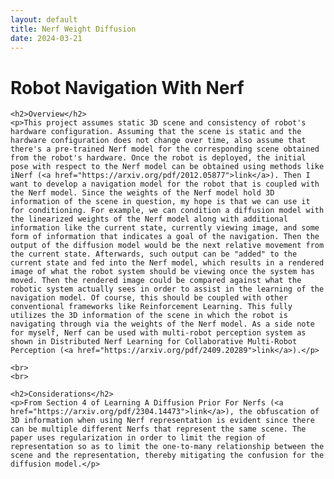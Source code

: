 ```yaml
---
layout: default
title: Nerf Weight Diffusion
date: 2024-03-21
---
```

<div class="project-page">
  <div class="project-content">
    <h1>Robot Navigation With Nerf</h1>
    
    <h2>Overview</h2>
    <p>This project assumes static 3D scene and consistency of robot's hardware configuration. Assuming that the scene is static and the hardware configuration does not change over time, also assume that there's a pre-trained Nerf model for the corresponding scene obtained from the robot's hardware. Once the robot is deployed, the initial pose with respect to the Nerf model can be obtained using methods like iNerf (<a href="https://arxiv.org/pdf/2012.05877">link</a>). Then I want to develop a navigation model for the robot that is coupled with the Nerf model. Since the weights of the Nerf model hold 3D information of the scene in question, my hope is that we can use it for conditioning. For example, we can condition a diffusion model with the linearized weights of the Nerf model along with additional information like the current state, currently viewing image, and some form of information that indicates a goal of the navigation. Then the output of the diffusion model would be the next relative movement from the current state. Afterwards, such output can be "added" to the current state and fed into the Nerf model, which results in a rendered image of what the robot system should be viewing once the system has moved. Then the rendered image could be compared against what the robotic system actually sees in order to assist in the learning of the navigation model. Of course, this should be coupled with other conventional frameworks like Reinforcement Learning. This fully utilizes the 3D information of the scene in which the robot is navigating through via the weights of the Nerf model. As a side note for myself, Nerf can be used with multi-robot perception system as shown in Distributed Nerf Learning for Collaborative Multi-Robot Perception (<a href="https://arxiv.org/pdf/2409.20289">link</a>).</p>

    <br>
    <br>

    <h2>Considerations</h2>
    <p>From Section 4 of Learning A Diffusion Prior For Nerfs (<a href="https://arxiv.org/pdf/2304.14473">link</a>), the obfuscation of 3D information when using Nerf representation is evident since there can be multiple different Nerfs that represent the same scene. The paper uses regularization in order to limit the region of representation so as to limit the one-to-many relationship between the scene and the representation, thereby mitigating the confusion for the diffusion model.</p>
  </div>
</div> 